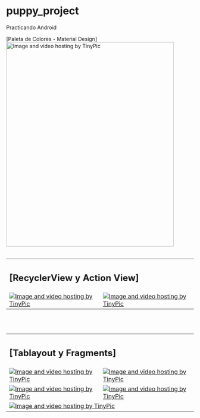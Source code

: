 # puppy_project
Practicando Android

[Paleta de Colores - Material Design]
<br>
<a href="http://es.tinypic.com?ref=f35d3b" target="_blank"><img src="http://i63.tinypic.com/f35d3b.png" width="450" height="550" border="0" alt="Image and video hosting by TinyPic"></a>
<br><br>

<table>
<tr>
<td colspan="2"><h2>[RecyclerView y Action View]</h2></td>
</tr>
<tr>
<td>
<a href="http://es.tinypic.com?ref=1z3b6eu" target="_blank"><img src="http://i67.tinypic.com/1z3b6eu.png" border="0" alt="Image and video hosting by TinyPic"></a>
</td>
<td>
<a href="http://es.tinypic.com?ref=2d2alp1" target="_blank"><img src="http://i63.tinypic.com/2d2alp1.png" border="0" alt="Image and video hosting by TinyPic"></a>
</td>
</tr>
</table>
<br><br>

<table>
<tr>
<td colspan="2"><h2>[Tablayout y Fragments]</h2></td>
</tr>
<tr>
<td>
<a href="http://es.tinypic.com?ref=2a0pds" target="_blank"><img src="http://i63.tinypic.com/2a0pds.png" border="0" alt="Image and video hosting by TinyPic"></a>
</td>
<td>
<a href="http://es.tinypic.com?ref=14lhw2d" target="_blank"><img src="http://i64.tinypic.com/14lhw2d.png" border="0" alt="Image and video hosting by TinyPic"></a>
</td>
</tr>
<tr>
<td>
<a href="http://es.tinypic.com?ref=2n0u881" target="_blank"><img src="http://i64.tinypic.com/2n0u881.png" border="0" alt="Image and video hosting by TinyPic"></a>
</td>
<td>
<a href="http://es.tinypic.com?ref=29nf1pi" target="_blank"><img src="http://i65.tinypic.com/29nf1pi.png" border="0" alt="Image and video hosting by TinyPic"></a>
</td>
</tr>
<tr>
<td colspan="2">
<a href="http://es.tinypic.com?ref=15wh1mg" target="_blank"><img src="http://i67.tinypic.com/15wh1mg.png" border="0" alt="Image and video hosting by TinyPic"></a>
</td>
</tr>
</table>
